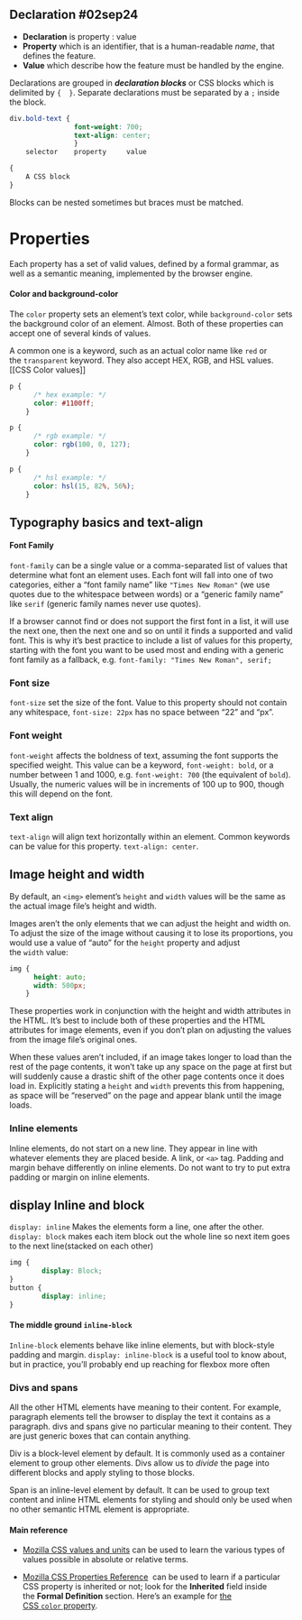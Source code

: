 
## Declaration      #02sep24 
 
- **Declaration** is  property : value
- **Property** which is an identifier, that is a human-readable _name_, that defines the feature.
- **Value** which describe how the feature must be handled by the engine. 

Declarations are grouped in ***declaration blocks*** or CSS blocks which is delimited by `{  }`. 
Separate declarations must be separated by a `;` inside the block.
```CSS
div.bold-text {
				font-weight: 700;
				text-align: center;
				}
    selector    property     value

{
	A CSS block
}
```
Blocks can be nested sometimes but braces must be matched.

# Properties
Each property has a set of valid values, defined by a formal grammar, as well as a semantic meaning, implemented by the browser engine.

#### Color and background-color
The `color` property sets an element’s text color, 
while `background-color` sets the background color of an element.
Almost. Both of these properties can accept one of several kinds of values.

A common one is a keyword, such as an actual color name like `red` or the `transparent` keyword. They also accept HEX, RGB, and HSL values.
[[CSS Color values]]

```css
p {
	  /* hex example: */
	  color: #1100ff;
	}

p {
	  /* rgb example: */
	  color: rgb(100, 0, 127);
	}

p {
	  /* hsl example: */
	  color: hsl(15, 82%, 56%);
	}
```


## Typography basics and text-align

#### Font Family
`font-family` can be a single value or a comma-separated list of values that determine what font an element uses. 
Each font will fall into one of two categories, either a “font family name” like `"Times New Roman"` (we use quotes due to the whitespace between words) 
or a “generic family name” like `serif` (generic family names never use quotes).

If a browser cannot find or does not support the first font in a list, it will use the next one, then the next one and so on until it finds a supported and valid font. This is why it’s best practice to include a list of values for this property, starting with the font you want to be used most and ending with a generic font family as a fallback, e.g. `font-family: "Times New Roman", serif;`

### Font size
`font-size` set the size of the font. 
Value to this property should not contain any whitespace,
`font-size: 22px` has no space between “22” and “px”.

### Font weight
`font-weight` affects the boldness of text, assuming the font supports the specified weight. 
This value can be a keyword, `font-weight: bold`, 
or a number between 1 and 1000, e.g. `font-weight: 700` (the equivalent of `bold`). 
Usually, the numeric values will be in increments of 100 up to 900, though this will depend on the font.

### Text align
`text-align` will align text horizontally within an element. 
Common keywords can be value for this property. `text-align: center`.


## Image height and width
By default, an `<img>` element’s `height` and `width` values will be the same as the actual image file’s height and width. 

Images aren’t the only elements that we can adjust the height and width on.
To adjust the size of the image without causing it to lose its proportions, you would use a value of “auto” for the `height` property and adjust the `width` value:

```css
img {
	  height: auto;
	  width: 500px;
	}
```

These properties work in conjunction with the height and width attributes in the HTML. It’s best to include both of these properties and the HTML attributes for image elements, even if you don’t plan on adjusting the values from the image file’s original ones. 

When these values aren’t included, if an image takes longer to load than the rest of the page contents, it won’t take up any space on the page at first but will suddenly cause a drastic shift of the other page contents once it does load in. 
Explicitly stating a `height` and `width` prevents this from happening, as space will be “reserved” on the page and appear blank until the image loads.




### Inline elements
Inline elements, do not start on a new line. They appear in line with whatever elements they are placed beside. 
A link, or `<a>` tag.
Padding and margin behave differently on inline elements. 
Do not want to try to put extra padding or margin on inline elements.

## display Inline and block

`display: inline` Makes the elements form a line, one after the other.
`display: block`  makes each item block out the whole line so next item goes to the next line(stacked on each other)
```CSS
img {
		display: Block;
}
button {
		display: inline;
}
```

#### The middle ground `inline-block`
`Inline-block` elements behave like inline elements, but with block-style padding and margin. `display: inline-block` is a useful tool to know about, but in practice, you’ll probably end up reaching for flexbox more often 





### Divs and spans

All the other HTML elements have meaning to their content. For example, paragraph elements tell the browser to display the text it contains as a paragraph.
divs and spans give no particular meaning to their content. They are just generic boxes that can contain anything.

Div is a block-level element by default. It is commonly used as a container element to group other elements. Divs allow us to _divide_ the page into different blocks and apply styling to those blocks.

Span is an inline-level element by default. It can be used to group text content and inline HTML elements for styling and should only be used when no other semantic HTML element is appropriate.


#### Main reference
- [Mozilla CSS values and units](https://developer.mozilla.org/en-US/docs/Learn/CSS/Building_blocks/Values_and_units) can be used to learn the various types of values possible in absolute or relative terms.	

- [Mozilla CSS Properties Reference](https://developer.mozilla.org/en-US/docs/Web/CSS/CSS_Properties_Reference) 
  can be used to learn if a particular CSS property is inherited or not; 
  look for the **Inherited** field inside the **Formal Definition** section. Here’s an example for [the CSS `color` property](https://developer.mozilla.org/en-US/docs/Web/CSS/color#formal_definition).

